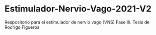 # Estimulador-Nervio-Vago-2021-V2
 Respositorio para el estimulador de nervio vago (VNS) Fase III. Tesis de Rodrigo Figueroa

